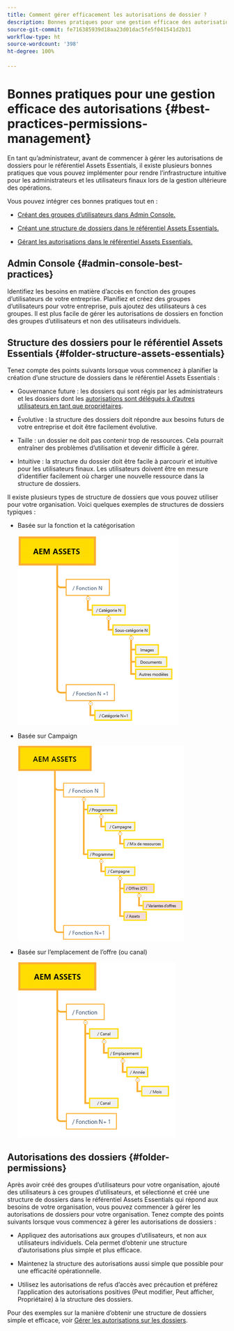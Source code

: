 ```yaml
---
title: Comment gérer efficacement les autorisations de dossier ?
description: Bonnes pratiques pour une gestion efficace des autorisations
source-git-commit: fe716385939d18aa23d01dac5fe5f041541d2b31
workflow-type: ht
source-wordcount: '398'
ht-degree: 100%

---
```


# Bonnes pratiques pour une gestion efficace des autorisations {#best-practices-permissions-management}

En tant qu’administrateur, avant de commencer à gérer les autorisations de dossiers pour le référentiel Assets Essentials, il existe plusieurs bonnes pratiques que vous pouvez implémenter pour rendre l’infrastructure intuitive pour les administrateurs et les utilisateurs finaux lors de la gestion ultérieure des opérations.

Vous pouvez intégrer ces bonnes pratiques tout en :

* [Créant des groupes d’utilisateurs dans Admin Console.](#admin-console-best-practices)

* [Créant une structure de dossiers dans le référentiel Assets Essentials.](#folder-structure-assets-essentials)

* [Gérant les autorisations dans le référentiel Assets Essentials.](#folder-permissions)

## Admin Console {#admin-console-best-practices}

Identifiez les besoins en matière d’accès en fonction des groupes d’utilisateurs de votre entreprise. Planifiez et créez des groupes d’utilisateurs pour votre entreprise, puis ajoutez des utilisateurs à ces groupes. Il est plus facile de gérer les autorisations de dossiers en fonction des groupes d’utilisateurs et non des utilisateurs individuels.

## Structure des dossiers pour le référentiel Assets Essentials {#folder-structure-assets-essentials}

Tenez compte des points suivants lorsque vous commencez à planifier la création d’une structure de dossiers dans le référentiel Assets Essentials :

* Gouvernance future : les dossiers qui sont régis par les administrateurs et les dossiers dont les [autorisations sont délégués à d’autres utilisateurs en tant que propriétaires](manage-permissions.md##manage-permissions-folders).

* Évolutive : la structure des dossiers doit répondre aux besoins futurs de votre entreprise et doit être facilement évolutive.

* Taille : un dossier ne doit pas contenir trop de ressources. Cela pourrait entraîner des problèmes d’utilisation et devenir difficile à gérer.

* Intuitive : la structure du dossier doit être facile à parcourir et intuitive pour les utilisateurs finaux. Les utilisateurs doivent être en mesure d’identifier facilement où charger une nouvelle ressource dans la structure de dossiers.

Il existe plusieurs types de structure de dossiers que vous pouvez utiliser pour votre organisation. Voici quelques exemples de structures de dossiers typiques :

* Basée sur la fonction et la catégorisation

   ![Fonction et catégorisation](assets/function-categorization.png)

* Basée sur Campaign

   ![Basée sur Campaign](assets/campaign-based.png)

* Basée sur l’emplacement de l’offre (ou canal)

   ![Basée sur l’emplacement de l’offre](assets/offer-location.png)


## Autorisations des dossiers {#folder-permissions}

Après avoir créé des groupes d’utilisateurs pour votre organisation, ajouté des utilisateurs à ces groupes d’utilisateurs, et sélectionné et créé une structure de dossiers dans le référentiel Assets Essentials qui répond aux besoins de votre organisation, vous pouvez commencer à gérer les autorisations de dossiers pour votre organisation. Tenez compte des points suivants lorsque vous commencez à gérer les autorisations de dossiers :

* Appliquez des autorisations aux groupes d’utilisateurs, et non aux utilisateurs individuels. Cela permet d’obtenir une structure d’autorisations plus simple et plus efficace.

* Maintenez la structure des autorisations aussi simple que possible pour une efficacité opérationnelle.

* Utilisez les autorisations de refus d’accès avec précaution et préférez l’application des autorisations positives (Peut modifier, Peut afficher, Propriétaire) à la structure des dossiers.

Pour des exemples sur la manière d’obtenir une structure de dossiers simple et efficace, voir [Gérer les autorisations sur les dossiers](manage-permissions.md##manage-permissions-folders).


